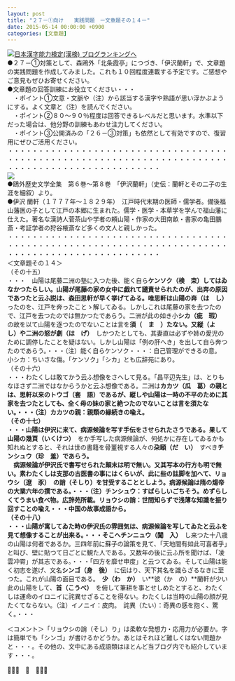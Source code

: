 ```yaml
---
layout: post
title: "２７－①向け　　実践問題　ー文章題その１４ー"
date: 2015-05-14 00:00:00 +0900
categories: [文章題]
---
```


[![](/syuusyuu9701/assets/images/２７－①向け-実践問題-ー文章題その１４ー-br_c_3028_1.gif)](http://blog.with2.net/link.php?1659096:3028 "日本漢字能力検定(漢検) ブログランキングへ")[日本漢字能力検定(漢検) ブログランキングへ](http://blog.with2.net/link.php?1659096:3028)  
●２７－①対策として、森鴎外「北条霞亭」につづき、「伊沢蘭軒」で、文章題の実践問題を作成してみました。これも１０回程度連載する予定です。ご感想やご意見もぜひお寄せください。  
●文章題の回答訓練にお役立てください・・・  
　・ポイント①文意・文脈や（注）から該当する漢字や熟語が思い浮かぶようにする。よく文章と（注）を読んでください。  
　・ポイント②８０～９０％程度は回答できるレベルだと思います。水準以下だった場合は、他分野の訓練もあわせ注力してください。  
　・ポイント③公開済みの「２６－③対策」も依然として有効ですので、復習用にぜひご活用ください。  
・・・・・・・・・・・・・・・・・・・・・・・・・・・・・・・・・・・・・・・・・・・・・・・・・・・・・・・・・・・・・・・・・・・・・・・・・・・・・・・・・・・・・・・・・・・・・・・・・  
![](/syuusyuu9701/assets/images/２７－①向け-実践問題-ー文章題その１４ー-4a58042ef07ec6aa74e7772288bcee4e.jpg)  
●鴎外歴史文学全集　第６巻～第８巻　「伊沢蘭軒」（史伝：蘭軒とその二子の生涯を細叙）より。  
●伊沢 蘭軒（１７７７年～１８２９年）　江戸時代末期の医師・儒学者。備後福山藩医の子として江戸の本郷に生まれた。儒学・医学・本草学を学んで福山藩に仕えた。著名な漢詩人菅茶山や学者の頼山陽・作家の大田南畝・書家の亀田鵬斎・考証学者の狩谷棭斎など多くの文人と親しかった。  
・・・・・・・・・・・・・・・・・・・・・・・・・・・・・・・・・・・・・・・・・・・・・・・・・・・・・・・・・・・・・・・・・・・・・・・・・・・・・・・・・・・・・・・・・・・・・・・・・  
＜文章題その１４＞  
（その十五）  
・・・　山陽は尾藤二洲の塾に入つた後、能く自ら**ケンソク（検　束）**してはゐなかつたらしい。山陽が尾藤の家の女中に戯れて譴責せられたのが、出奔の原因であつたと云ふ説は、森田思軒が早く挙げてゐる。唯思軒は山陽の**奔（は　し）**　ったのを、江戸を奔ったことゝ解してゐる。しかしこれは尾藤の家を去つたので、江戸を去つたのでは無かつたであらう。二洲が此の如き小**シカ（疵　瑕）**　の故を以て山陽を逐つたのでないことは言を**須（　ま　）**たない。又**縦（よ　し）**や二洲の怒が**劇（は　げ）**　しかつたとしても、其妻直は必ずや姉の愛児のために調停したことを疑はない。しかし山陽は「例の肝へき」を出して自ら奔つたのであらう。・・・（注）能く自らケンソク・・・：自己管理ができるの意。　小シカ：ちいさな傷。「ケンソク」「シカ」とも広辞苑にあり。  
（その十六）  
・・・わたくしは敢てかう云ふ想像をさへして見る。「昌平辺先生」は、とりもなほさず二洲ではなからうかと云ふ想像である。二洲は**カカツ（瓜　葛）**の親とは、思軒以来の**トウゴ（套　語）**であるが、縦しや山陽は一時の不平のために其家を去つたとしても、全く母の妹の家と絶つたのでないことは言を須たない。・・・（注）カカツの親：親類の縁続きの喩え。  
（その十七）  
・・・山陽は伊沢に来て、病源候論を写す手伝をさせられたさうである。果して山陽の**幾頁（いくけつ）**　をか手写した病源候論が、何処かに存在してゐるかも知れぬとすると、それは世の書籍を骨董視する人々の**朶頤（だ　い）**　すべき**チンシュウ（珍　羞）**であらう。  
　病源候論が伊沢氏で書写せられた顛末は明で無い。又其写本の行方も明で無い。素わたくしは支那の古医書の事にはくらいが、此に些の註脚を加へて、**リョウシ（遼　豕）**　の誚（そしり）を甘受することとしよう。病源候論は隋の煬帝の大業六年の撰である。・・・（注）チンシュウ：すばらしいごちそう。めずらしくてうまい食べ物。広辞苑所載。リョウシの誚：世間知らずで浅薄な知識を振り回すことの喩え・・・中国の故事成語から。  
（その十八）  
・・・山陽が寓してゐた時の伊沢氏の雰囲気は、病源候論を写してゐたと云ふを見て想像することが出来る。・・・そこへ**チンニュウ（闖　入）**　し来つた十八歳の山陽は何者であるか。三四年前に蘇子の論策を見て、「天地間有如此可喜者乎」と叫び、壁に貼つて日ごとに観た人である。又数年の後に云ふ所を聞けば、「凌雲冲霄」が其志である。・・・「四方を靡せ申度」と云つてゐる。そして山陽は能く初志を遂げ、文名**シンゴ（身　後）**　に伝はり、天下其名を識らざるなきに至つた。これが山陽の面目である。　**少（わ　か）**　い**彼（か　の）**蘭軒が少い此の山陽をして、**首（こうべ）**　を俯して筆耕を事とせしめたとすると、わたくしは運命のイロニイに詫異せざることを得ない。わたくしは当時の山陽の顔が見たくてならない。（注）イノニイ：皮肉。　詫異（たい）：奇異の感を抱く、驚く。・・・  
  
＜コメント＞「リョウシの誚（そし）り」は柔軟な発想力・応用力が必要か。字は簡単でも「シンゴ」が書けるかどうか。あとはそれほど難しくはない問題かと・・・。その他の、文中にある成語類はほとんど当ブログ内でも紹介しています・・・。  
  
👋👋👋　🐑　👋👋👋  